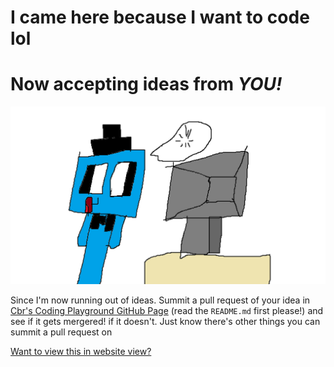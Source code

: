 # I came here because I want to code lol
# Now accepting ideas from <em>YOU!</em>
<img src="Untitled.png" title="yes, I made this in ms paint">

Since I'm now running out of ideas. Summit a pull request of your idea in <a href="https://github.com/Cbr-s-Coding-Playground/Cbr-s-Coding-Playground.github.io" target="_blank">Cbr's Coding Playground GitHub Page</a> (read the `README.md` first please!) and see if it gets mergered! if it doesn't. Just know there's other things you can summit a pull request on

<a href="https://cbr2011.github.io/READMEwebsiteview.html" target="_blank">Want to view this in website view?</a>
